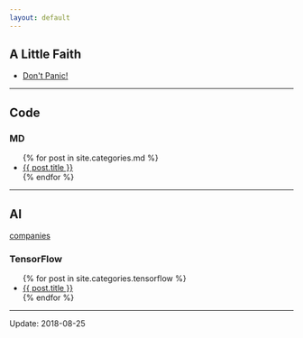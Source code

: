```yaml
---
layout: default
---
```


## A Little Faith

- [Don't Panic!](https://coolaj86.com/articles/dont-panic.html)

***

## Code

### MD

<ul>
  {% for post in site.categories.md %}
    <li>
      <a href="{{ post.url | remove_first:'/' }}">{{ post.title }}</a>
    </li>
  {% endfor %}
</ul>

***

## AI

[companies](./ai-companies.html)

### TensorFlow

<ul>
  {% for post in site.categories.tensorflow %}
    <li>
      <a href="{{ post.url | remove_first:'/' }}">{{ post.title }}</a>
    </li>
  {% endfor %}
</ul>

***

Update: 2018-08-25